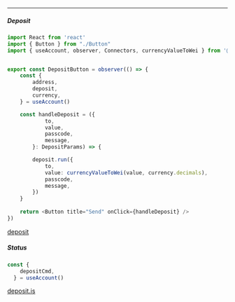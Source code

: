 ------

##### Deposit

```typescript
import React from 'react'
import { Button } from "./Button"
import { useAccount, observer, Connectors, currencyValueToWei } from '@kiroboio/web3-react-safe-transfer'


export const DepositButton = observer(() => {
    const {
        address,
        deposit,
        currency,
    } = useAccount()

    const handleDeposit = ({
            to,
            value,
            passcode,
            message,
        }: DepositParams) => {

        deposit.run({
            to,
            value: currencyValueToWei(value, currency.decimals),
            passcode,
            message,
        })
    }
    
    return <Button title="Send" onClick={handleDeposit} />
})
```
<a href="/docs/api/stores/interfaces/IAccount#deposit">deposit</a>

##### Status

```typescript
const {
    depositCmd,
  } = useAccount()
```

<a href="/docs/api/stores/interfaces/ICmdStatus">deposit.is</a>
